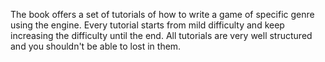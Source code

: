 The book offers a set of tutorials of how to write a game of specific genre using the engine. Every tutorial starts
from mild difficulty and keep increasing the difficulty until the end. All tutorials are very well structured and
you shouldn't be able to lost in them.